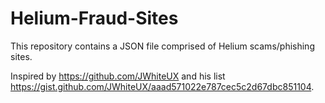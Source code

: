 # Helium-Fraud-Sites

This repository contains a JSON file comprised of Helium scams/phishing sites.

Inspired by https://github.com/JWhiteUX and his list https://gist.github.com/JWhiteUX/aaad571022e787cec5c2d67dbc851104.
